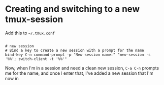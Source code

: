# Creating and switching to a new tmux-session

Add this to `~/.tmux.conf`

```

# new session
# Bind a key to create a new session with a prompt for the name
bind-key C-n command-prompt -p "New session name:" "new-session -s '%%'; switch-client -t '%%'"

```

Now, when I'm in a session and need a clean new session, `C-a C-n` prompts me for the name, and once I enter that, I've added a new session that I'm now in
